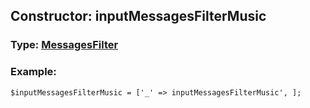 ## Constructor: inputMessagesFilterMusic  




### Type: [MessagesFilter](../types/MessagesFilter.md)


### Example:

```
$inputMessagesFilterMusic = ['_' => inputMessagesFilterMusic', ];
```